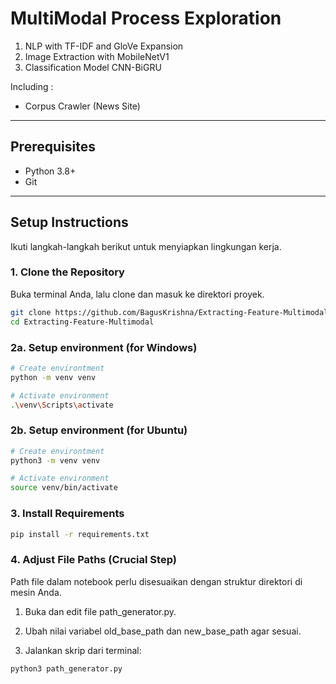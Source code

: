 # MultiModal Process Exploration

1. NLP with TF-IDF and GloVe Expansion
2. Image Extraction with MobileNetV1
3. Classification Model CNN-BiGRU

Including : 
- Corpus Crawler (News Site)

---

## Prerequisites

* Python 3.8+
* Git

---

## Setup Instructions

Ikuti langkah-langkah berikut untuk menyiapkan lingkungan kerja.

### 1. Clone the Repository

Buka terminal Anda, lalu clone dan masuk ke direktori proyek.
```bash
git clone https://github.com/BagusKrishna/Extracting-Feature-Multimodal.git
cd Extracting-Feature-Multimodal
```

### 2a. Setup environment (for Windows)
```bash
# Create environtment
python -m venv venv
```
```bash
# Activate environment
.\venv\Scripts\activate
```

### 2b. Setup environment (for Ubuntu)
```bash
# Create environtment
python3 -m venv venv
```
```bash
# Activate environment
source venv/bin/activate
```

### 3. Install Requirements
```bash
pip install -r requirements.txt
```

### 4. Adjust File Paths (Crucial Step)
Path file dalam notebook perlu disesuaikan dengan struktur direktori di mesin Anda.

1. Buka dan edit file path_generator.py.

2. Ubah nilai variabel old_base_path dan new_base_path agar sesuai.

3. Jalankan skrip dari terminal:

```bash
python3 path_generator.py
```
